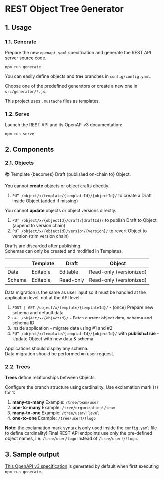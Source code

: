 # REST Object Tree Generator

## 1. Usage

### 1.1. Generate

Prepare the new `openapi.yaml` specification and generate the REST API server source code.

```
npm run generate
```

You can easily define objects and tree branches in `config/config.yaml`.

Choose one of the predefined generators or create a new one in `src/generator/*.js`.

This project uses `.mustache` files as templates.

### 1.2. Serve

Launch the REST API and its OpenAPI v3 documentation:

```
npm run serve
```

## 2. Components

### 2.1. Objects

📚 Template {becomes} Draft {published on-chain to} Object.

You cannot **create** objects or object drafts directly.  

1.  `PUT /object/x/template/{templateId}/{objectId}/` to create a Draft inside Object (added if missing)

You cannot **update** objects or object versions directly.  

1.  `PUT /object/x/{objectId}/draft/{draftId}/` to publish Draft to Object (append to version chain)
2.  `PUT /object/x/{objectId}/version/{version}/` to revert Object to version (trim version chain)

Drafts are discarded after publishing.  
Schemas can only be created and modified in Templates.

|          | Template   | Draft       | Object                  |
|----------|------------|-------------|-------------------------|
| Data     | Editable   | Editable    | Read-only (versionized) |
| Schema   | Editable   | Read-only   | Read-only (versionized) |

Data migration is the same as user input so it must be handled at the application level, not at the API level:  

1.  `POST | GET /object/x/template/{templateId}/` - (once) Prepare new schema and default data
2.  `GET /object/x/{objectId}/` - Fetch current object data, schema and schema ID
3.  Inside application - migrate data using #1 and #2
4.  `PUT /object/x/template/{templateId}/{objectId}/` with **publish=true** - Update Object with new data & schema

Applications should display any schema.  
Data migration should be performed on user request.

### 2.2. Trees

**Trees** define relationships between Objects.  

Configure the branch structure using cardinality. Use exclamation mark (`!`) for 1:

1.  **many-to-many** Example: `/tree/team/user`
2.  **one-to-many** Example: `/tree/organization!/team`
3.  **many-to-one** Example: `/tree/user/!level`
4.  **one-to-one** Example: `/tree/user!/!logo`

**Note**: the exclamation mark syntax is only used inside the `config.yaml` file to define cardinality! 
Final REST API endpoints use only the pre-defined object names, i.e. `/tree/user/logo` instead of `/tree/user!/!logo`.

## 3. Sample output

[This OpenAPI v3 specification](https://app.swaggerhub.com/apis/markjivko/bbox/0.0.1) is generated by 
default when first executing `npm run generate`.
